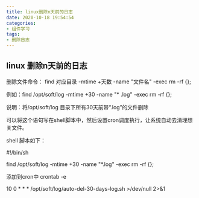```yaml
---
title: linux删除n天前的日志
date: 2020-10-18 19:54:54
categories:
- 组件学习
tags:
- 删除日志
---
```


## linux 删除n天前的日志

删除文件命令： find 对应目录 -mtime +天数 -name "文件名" -exec rm -rf {};

例如：find /opt/soft/log -mtime +30 -name "* .log" -exec rm -rf {};

说明：将/opt/soft/log 目录下所有30天前带“.log”的文件删除

可以将这个语句写在shell脚本中，然后设置cron调度执行，让系统自动去清理想关文件。

shell 脚本如下：

#!/bin/sh

find /opt/soft/log -mtime +30 -name "*.log" -exec rm -rf {};

添加到cron中 crontab -e

10 0 * * * /opt/soft/log/auto-del-30-days-log.sh >/dev/null 2>&1

